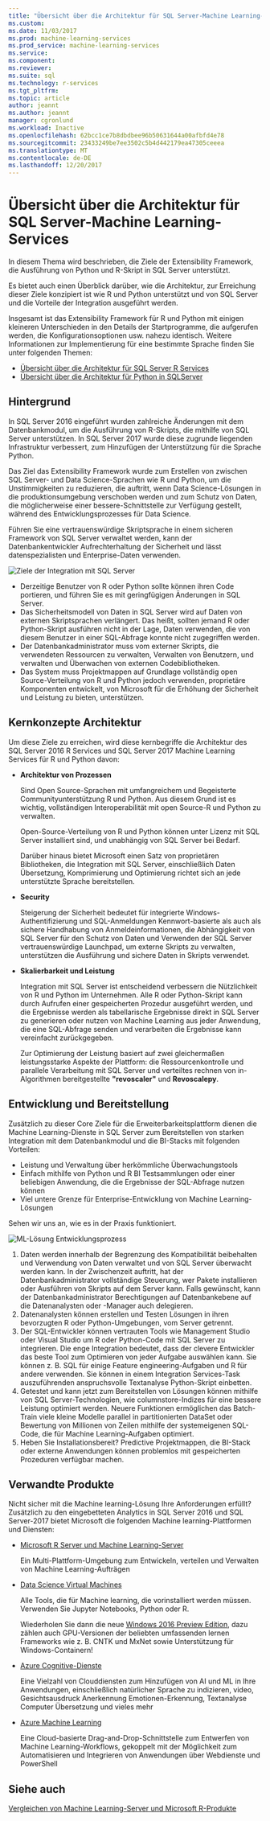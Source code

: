 ```yaml
---
title: "Übersicht über die Architektur für SQL Server-Machine Learning-Services | Microsoft Docs"
ms.custom: 
ms.date: 11/03/2017
ms.prod: machine-learning-services
ms.prod_service: machine-learning-services
ms.service: 
ms.component: 
ms.reviewer: 
ms.suite: sql
ms.technology: r-services
ms.tgt_pltfrm: 
ms.topic: article
author: jeannt
ms.author: jeannt
manager: cgronlund
ms.workload: Inactive
ms.openlocfilehash: 62bcc1ce7b8dbdbee96b50631644a00afbfd4e78
ms.sourcegitcommit: 23433249be7ee3502c5b4d442179ea47305ceeea
ms.translationtype: MT
ms.contentlocale: de-DE
ms.lasthandoff: 12/20/2017
---
```

# <a name="architecture-overview-for-sql-server-machine-learning-services"></a>Übersicht über die Architektur für SQL Server-Machine Learning-Services 

In diesem Thema wird beschrieben, die Ziele der Extensibility Framework, die Ausführung von Python und R-Skript in SQL Server unterstützt.

Es bietet auch einen Überblick darüber, wie die Architektur, zur Erreichung dieser Ziele konzipiert ist wie R und Python unterstützt und von SQL Server und die Vorteile der Integration ausgeführt werden.

Insgesamt ist das Extensibility Framework für R und Python mit einigen kleineren Unterschieden in den Details der Startprogramme, die aufgerufen werden, die Konfigurationsoptionen usw. nahezu identisch. Weitere Informationen zur Implementierung für eine bestimmte Sprache finden Sie unter folgenden Themen:

- [Übersicht über die Architektur für SQL Server R Services](r/architecture-overview-sql-server-r.md)
- [Übersicht über die Architektur für Python in SQLServer](python/architecture-overview-sql-server-python.md)


## <a name="background"></a>Hintergrund

In SQL Server 2016 eingeführt wurden zahlreiche Änderungen mit dem Datenbankmodul, um die Ausführung von R-Skripts, die mithilfe von SQL Server unterstützen. In SQL Server 2017 wurde diese zugrunde liegenden Infrastruktur verbessert, zum Hinzufügen der Unterstützung für die Sprache Python.

Das Ziel das Extensibility Framework wurde zum Erstellen von zwischen SQL Server- und Data Science-Sprachen wie R und Python, um die Unstimmigkeiten zu reduzieren, die auftritt, wenn Data Science-Lösungen in die produktionsumgebung verschoben werden und zum Schutz von Daten, die möglicherweise einer bessere-Schnittstelle zur Verfügung gestellt, während des Entwicklungsprozesses für Data Science.

Führen Sie eine vertrauenswürdige Skriptsprache in einem sicheren Framework von SQL Server verwaltet werden, kann der Datenbankentwickler Aufrechterhaltung der Sicherheit und lässt datenspezialisten und Enterprise-Daten verwenden.

  ![Ziele der Integration mit SQL Server](media/ml-service-value-add.png "Machine Learning Services Wert hinzufügen")

- Derzeitige Benutzer von R oder Python sollte können ihren Code portieren, und führen Sie es mit geringfügigen Änderungen in SQL Server.
- Das Sicherheitsmodell von Daten in SQL Server wird auf Daten von externen Skriptsprachen verlängert. Das heißt, sollten jemand R oder Python-Skript ausführen nicht in der Lage, Daten verwenden, die von diesem Benutzer in einer SQL-Abfrage konnte nicht zugegriffen werden.
- Der Datenbankadministrator muss vom externer Skripts, die verwendeten Ressourcen zu verwalten, Verwalten von Benutzern, und verwalten und Überwachen von externen Codebibliotheken.
- Das System muss Projektmappen auf Grundlage vollständig open Source-Verteilung von R und Python jedoch verwenden, proprietäre Komponenten entwickelt, von Microsoft für die Erhöhung der Sicherheit und Leistung zu bieten, unterstützen.

## <a name="architecture-core-concepts"></a>Kernkonzepte Architektur

Um diese Ziele zu erreichen, wird diese kernbegriffe die Architektur des SQL Server 2016 R Services und SQL Server 2017 Machine Learning Services für R und Python davon:

+ **Architektur von Prozessen**

  Sind Open Source-Sprachen mit umfangreichem und Begeisterte Communityunterstützung R und Python. Aus diesem Grund ist es wichtig, vollständigen Interoperabilität mit open Source-R und Python zu verwalten.

  Open-Source-Verteilung von R und Python können unter Lizenz mit SQL Server installiert sind, und unabhängig von SQL Server bei Bedarf.

   Darüber hinaus bietet Microsoft einen Satz von proprietären Bibliotheken, die Integration mit SQL Server, einschließlich Daten Übersetzung, Komprimierung und Optimierung richtet sich an jede unterstützte Sprache bereitstellen.

+ **Security**

   Steigerung der Sicherheit bedeutet für integrierte Windows-Authentifizierung und SQL-Anmeldungen Kennwort-basierte als auch als sichere Handhabung von Anmeldeinformationen, die Abhängigkeit von SQL Server für den Schutz von Daten und Verwenden der SQL Server vertrauenswürdige Launchpad, um externe Skripts zu verwalten, unterstützen die Ausführung und sichere Daten in Skripts verwendet.

+ **Skalierbarkeit und Leistung**

  Integration mit SQL Server ist entscheidend verbessern die Nützlichkeit von R und Python im Unternehmen. Alle R oder Python-Skript kann durch Aufrufen einer gespeicherten Prozedur ausgeführt werden, und die Ergebnisse werden als tabellarische Ergebnisse direkt in SQL Server zu generieren oder nutzen von Machine Learning aus jeder Anwendung, die eine SQL-Abfrage senden und verarbeiten die Ergebnisse kann vereinfacht zurückgegeben.

  Zur Optimierung der Leistung basiert auf zwei gleichermaßen leistungsstarke Aspekte der Plattform: die Ressourcenkontrolle und parallele Verarbeitung mit SQL Server und verteiltes rechnen von in-Algorithmen bereitgestellte **"revoscaler"** und **Revoscalepy**.

## <a name="solution-development-and-deployment"></a>Entwicklung und Bereitstellung

Zusätzlich zu dieser Core Ziele für die Erweiterbarkeitsplattform dienen die Machine Learning-Dienste in SQL Server zum Bereitstellen von starken Integration mit dem Datenbankmodul und die BI-Stacks mit folgenden Vorteilen:

+ Leistung und Verwaltung über herkömmliche Überwachungstools
+ Einfach mithilfe von Python und R BI Testsammlungen oder einer beliebigen Anwendung, die die Ergebnisse der SQL-Abfrage nutzen können
+ Viel untere Grenze für Enterprise-Entwicklung von Machine Learning-Lösungen

Sehen wir uns an, wie es in der Praxis funktioniert.

  ![ML-Lösung Entwicklungsprozess](media/ml-solution-development-process.png "entwickeln und Bereitstellen von Machine Learning-Dienste verwenden")

1. Daten werden innerhalb der Begrenzung des Kompatibilität beibehalten und Verwendung von Daten verwaltet und von SQL Server überwacht werden kann. In der Zwischenzeit auftritt, hat der Datenbankadministrator vollständige Steuerung, wer Pakete installieren oder Ausführen von Skripts auf dem Server kann. Falls gewünscht, kann der Datenbankadministrator Berechtigungen auf Datenbankebene auf die Datenanalysten oder -Manager auch delegieren.
2. Datenanalysten können erstellen und Testen Lösungen in ihren bevorzugten R oder Python-Umgebungen, vom Server getrennt.
3. Der SQL-Entwickler können vertrauten Tools wie Management Studio oder Visual Studio um R oder Python-Code mit SQL Server zu integrieren. Die enge Integration bedeutet, dass der clevere Entwickler das beste Tool zum Optimieren von jeder Aufgabe auswählen kann. Sie können z. B. SQL für einige Feature engineering-Aufgaben und R für andere verwenden. Sie können in einem Integration Services-Task auszuführenden anspruchsvolle Textanalyse Python-Skript einbetten.
4. Getestet und kann jetzt zum Bereitstellen von Lösungen können mithilfe von SQL Server-Technologien, wie columnstore-Indizes für eine bessere Leistung optimiert werden. Neuere Funktionen ermöglichen das Batch-Train viele kleine Modelle parallel in partitionierten DataSet oder Bewertung von Millionen von Zeilen mithilfe der systemeigenen SQL-Code, die für Machine Learning-Aufgaben optimiert.
5. Heben Sie Installationsbereit? Predictive Projektmappen, die BI-Stack oder externe Anwendungen können problemlos mit gespeicherten Prozeduren verfügbar machen.

## <a name="related-products"></a>Verwandte Produkte

Nicht sicher mit die Machine learning-Lösung Ihre Anforderungen erfüllt? Zusätzlich zu den eingebetteten Analytics in SQL Server 2016 und SQL Server-2017 bietet Microsoft die folgenden Machine learning-Plattformen und Diensten:

+ [Microsoft R Server und Machine Learning-Server](https://docs.microsoft.com/machine-learning-server/what-is-machine-learning-server)

  Ein Multi-Plattform-Umgebung zum Entwickeln, verteilen und Verwalten von Machine Learning-Aufträgen
+ [Data Science Virtual Machines](https://docs.microsoft.com/azure/machine-learning/machine-learning-data-science-virtual-machine-overview)

  Alle Tools, die für Machine learning, die vorinstalliert werden müssen. Verwenden Sie Jupyter Notebooks, Python oder R.
  
  Wiederholen Sie dann die neue [Windows 2016 Preview Edition](http://aka.ms/dsvm/win2016), dazu zählen auch GPU-Versionen der beliebten umfassenden lernen Frameworks wie z. B. CNTK und MxNet sowie Unterstützung für Windows-Containern!

+ [Azure Cognitive-Dienste](https://azure.microsoft.com/services/cognitive-services/)

  Eine Vielzahl von Clouddiensten zum Hinzufügen von AI und ML in Ihre Anwendungen, einschließlich natürlicher Sprache zu indizieren, video, Gesichtsausdruck Anerkennung Emotionen-Erkennung, Textanalyse Computer Übersetzung und vieles mehr
+ [Azure Machine Learning](https://azure.microsoft.com/services/machine-learning/)

  Eine Cloud-basierte Drag-and-Drop-Schnittstelle zum Entwerfen von Machine Learning-Workflows, gekoppelt mit der Möglichkeit zum Automatisieren und Integrieren von Anwendungen über Webdienste und PowerShell

## <a name="see-also"></a>Siehe auch

[Vergleichen von Machine Learning-Server und Microsoft R-Produkte](https://docs.microsoft.com/machine-learning-server/what-is-r-server-interoperability)
